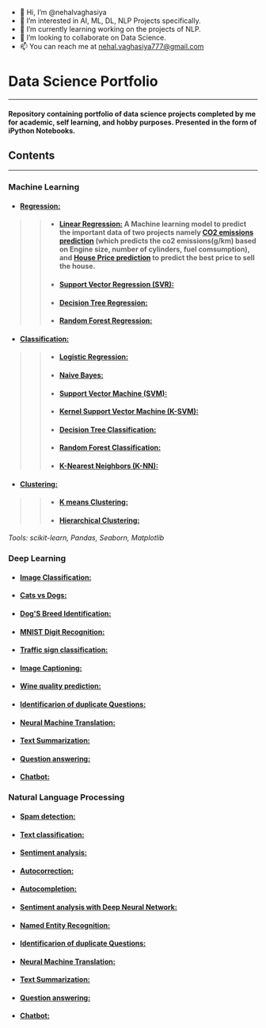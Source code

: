 - 👋 Hi, I’m @nehalvaghasiya
- 👀 I’m interested in AI, ML, DL, NLP Projects specifically.
- 🌱 I’m currently learning working on the projects of NLP.
- 💞️ I’m looking to collaborate on Data Science.
- 📫 You can reach me at [nehal.vaghasiya777@gmail.com](mailto:nehal.vaghsiya777@gmail.com)

<!---
nehalvaghasiya/nehalvaghasiya is a ✨ special ✨ repository because its `README.md` (this file) appears on your GitHub profile.
You can click the Preview link to take a look at your changes.
--->
# **Data Science Portfolio**
---

#### Repository containing portfolio of data science projects completed by me for academic, self learning, and hobby purposes. Presented in the form of iPython Notebooks.

## **Contents**
---
### **Machine Learning**

- #### **[Regression:](https://github.com/nehalvaghasiya/Data-Science-Portfolio/tree/main/Machine%20Learning/Regression)**
> > - #### **[Linear Regression:](https://github.com/nehalvaghasiya/Data-Science-Portfolio/tree/main/Machine%20Learning/Regression/Linear%20Regression)**   A Machine learning model to predict the important data of two projects namely [CO2 emissions prediction](https://github.com/nehalvaghasiya/Data-Science-Portfolio/tree/main/Machine%20Learning/Linear%20Regression/CO2%20emission%20prediction) (which predicts the co2 emissions(g/km) based on Engine size, number of cylinders, fuel comsumption), and [House Price prediction](https://github.com/nehalvaghasiya/Data-Science-Portfolio/tree/main/Machine%20Learning/Linear%20Regression/House%20Price%20Prediction) to predict the best price to sell the house.
> > - #### **[Support Vector Regression (SVR):](https://github.com/nehalvaghasiya/Data-Science-Portfolio/tree/main/Machine%20Learning/Regression/Support%20Vector%20Regression%20(SVR))**
> > - #### **[Decision Tree Regression:](https://github.com/nehalvaghasiya/Data-Science-Portfolio/tree/main/Machine%20Learning/Regression/Decision%20Tree%20Regression)**
> > - #### **[Random Forest Regression:](https://github.com/nehalvaghasiya/Data-Science-Portfolio/tree/main/Machine%20Learning/Regression/Random%20Forest%20Regression)**

- #### **[Classification:](https://github.com/nehalvaghasiya/Data-Science-Portfolio/tree/main/Machine%20Learning/Classification)**
> > - #### **[Logistic Regression:](https://github.com/nehalvaghasiya/Data-Science-Portfolio/tree/main/Machine%20Learning/Classification/Logistic%20Regression)**
> > - #### **[Naive Bayes:](https://github.com/nehalvaghasiya/Data-Science-Portfolio/tree/main/Machine%20Learning/Classification/Naive%20Bayes)**
> > - #### **[Support Vector Machine (SVM):](https://github.com/nehalvaghasiya/Data-Science-Portfolio/tree/main/Machine%20Learning/Classification/Support%20Vector%20Machine%20(SVM))**
> > - #### **[Kernel Support Vector Machine (K-SVM):](https://github.com/nehalvaghasiya/Data-Science-Portfolio/tree/main/Machine%20Learning/Classification/Kernel%20SVM)**
> > - #### **[Decision Tree Classification:](https://github.com/nehalvaghasiya/Data-Science-Portfolio/tree/main/Machine%20Learning/Classification/Decision%20Tree%20Classification)**
> > - #### **[Random Forest Classification:](https://github.com/nehalvaghasiya/Data-Science-Portfolio/tree/main/Machine%20Learning/Classification/Random%20Forest%20Classification)**
> > - #### **[K-Nearest Neighbors (K-NN):](https://github.com/nehalvaghasiya/Data-Science-Portfolio/tree/main/Machine%20Learning/Classification/K-Nearest%20Neighbors%20(K-NN))**

- #### **[Clustering:](https://github.com/nehalvaghasiya/Data-Science-Portfolio/tree/main/Machine%20Learning/Clustering)**
> > - #### **[K means Clustering:](https://github.com/nehalvaghasiya/Data-Science-Portfolio/tree/main/Machine%20Learning/Clustering/K%20means%20Clustering)**
> > - #### **[Hierarchical Clustering:](https://github.com/nehalvaghasiya/Data-Science-Portfolio/tree/main/Machine%20Learning/Clustering/Hierarchical%20Clustering)**


*Tools: scikit-learn, Pandas, Seaborn, Matplotlib*


### **Deep Learning**
- #### **[Image Classification:](http://github.com)**
- #### **[Cats vs Dogs:](http://github.com)**
- #### **[Dog'S Breed Identification:](http://github.com)**
- #### **[MNIST Digit Recognition:](http://github.com)**
- #### **[Traffic sign classification:](http://github.com)**
- #### **[Image Captioning:](http://github.com)**
- #### **[Wine quality prediction:](http://github.com)**
- #### **[Identificarion of duplicate Questions:](http://github.com)**
- #### **[Neural Machine Translation:](http://github.com)**
- #### **[Text Summarization:](http://github.com)**
- #### **[Question answering:](http://github.com)**
- #### **[Chatbot:](http://github.com)**

### **Natural Language Processing**
- #### **[Spam detection:](http://github.com)**
- #### **[Text classification:](http://github.com)**
- #### **[Sentiment analysis:](http://github.com)**
- #### **[Autocorrection:](http://github.com)**
- #### **[Autocompletion:](http://github.com)**
- #### **[Sentiment analysis with Deep Neural Network:](http://github.com)**
- #### **[Named Entity Recognition:](http://github.com)**
- #### **[Identificarion of duplicate Questions:](http://github.com)**
- #### **[Neural Machine Translation:](http://github.com)**
- #### **[Text Summarization:](http://github.com)**
- #### **[Question answering:](http://github.com)**
- #### **[Chatbot:](http://github.com)**
